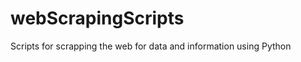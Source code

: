 webScrapingScripts
==================

Scripts for scrapping the web for data and information using Python
